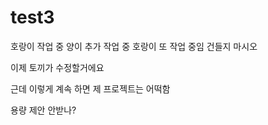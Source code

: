 # test3
호랑이 작업 중
양이 추가 작업 중 
호랑이 또 작업 중임 건들지 마시오 


이제 토끼가 수정할거에요


근데 이렇게 계속 하면 제 프로젝트는 어떡함 

용량 제안 안받나? 
